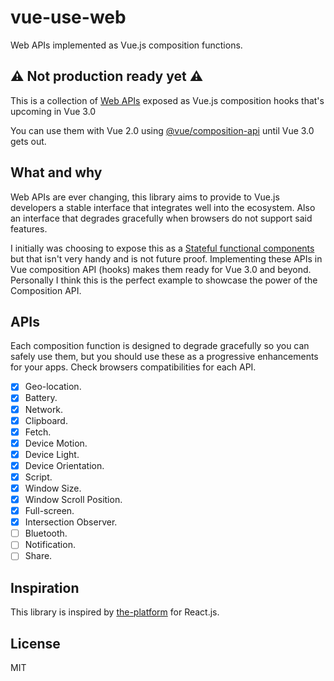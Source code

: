 # vue-use-web

Web APIs implemented as Vue.js composition functions.

## ⚠ Not production ready yet ⚠

This is a collection of [Web APIs](https://developer.mozilla.org/en-US/docs/Web/API) exposed as Vue.js composition hooks that's upcoming in Vue 3.0

You can use them with Vue 2.0 using [@vue/composition-api](https://github.com/vuejs/composition-api) until Vue 3.0 gets out.

## What and why

Web APIs are ever changing, this library aims to provide to Vue.js developers a stable interface that integrates well into the ecosystem. Also an interface that degrades gracefully when browsers do not support said features.

I initially was choosing to expose this as a [Stateful functional components](https://logaretm.com/blog/2019-06-29-stateful-functional-components/) but that isn't very handy and is not future proof. Implementing these APIs in Vue composition API (hooks) makes them ready for Vue 3.0 and beyond. Personally I think this is the perfect example to showcase the power of the Composition API.

## APIs

Each composition function is designed to degrade gracefully so you can safely use them, but you should use these as a progressive enhancements for your apps. Check browsers compatibilities for each API.

- [x] Geo-location.
- [x] Battery.
- [x] Network.
- [x] Clipboard.
- [x] Fetch.
- [x] Device Motion.
- [x] Device Light.
- [x] Device Orientation.
- [x] Script.
- [x] Window Size.
- [x] Window Scroll Position.
- [x] Full-screen.
- [x] Intersection Observer.
- [ ] Bluetooth.
- [ ] Notification.
- [ ] Share.

## Inspiration

This library is inspired by [the-platform](https://github.com/palmerhq/the-platform) for React.js.

## License

MIT
